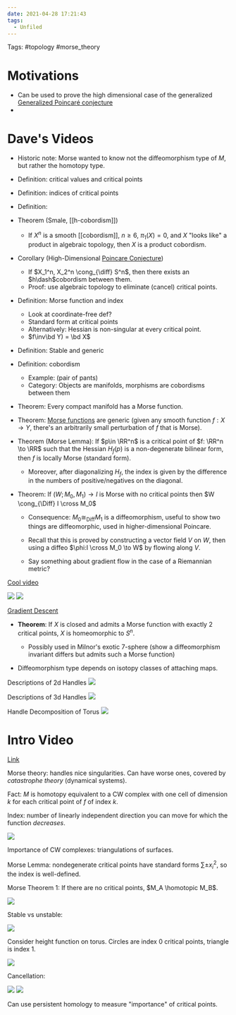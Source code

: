 ```yaml
---
date: 2021-04-28 17:21:43
tags: 
  - Unfiled
---
```


Tags: #topology #morse_theory 

# Motivations

- Can be used to prove the high dimensional case of the generalized [Generalized Poincaré conjecture](Generalized%20Poincaré%20conjecture)
- 
# Dave's Videos

- Historic note: Morse wanted to know not the diffeomorphism type of $M$, but rather the homotopy type.

- Definition: critical values and critical points

- Definition: indices of critical points

- Definition:

- Theorem (Smale, [[h-cobordism]])
  - If $X^n$ is a smooth [[cobordism]], $n\geq 6$, $\pi_1(X) = 0$, and $X$ "looks like" a product in algebraic topology, then $X$ is a product cobordism.

- Corollary (High-Dimensional [Poincare Conjecture](../Poincare%20Conjecture.md))
  - If $X_1^n, X_2^n \cong_{\diff} S^n$, then there exists an $h\dash$cobordism between them.
  - Proof: use algebraic topology to eliminate (cancel) critical points.

- Definition: Morse function and index
  - Look at coordinate-free def?
  - Standard form at critical points
  - Alternatively: Hessian is non-singular at every critical point.
  - $f\inv\bd Y) = \bd X$

- Definition: Stable and generic

- Definition: cobordism
  - Example: (pair of pants)
  - Category: Objects are manifolds, morphisms are cobordisms between them

- Theorem: Every compact manifold has a Morse function.

- Theorem: [Morse functions](Morse%20function) are generic (given any smooth function $f: X\to Y$, there's an arbitrarily small perturbation of $f$ that is Morse).

- Theorem (Morse Lemma): If $p\in \RR^n$ is a critical point of $f: \RR^n \to \RR$ such that the Hessian $H_f(p)$ is a non-degenerate bilinear form, then $f$ is locally Morse (standard form).

  - Moreover, after diagonalizing $H_f$, the index is given by the difference in the numbers of positive/negatives on the diagonal.

- Theorem: If $(W; M_0, M_1) \to I$ is Morse with no critical points then $W \cong_{\Diff} I \cross M_0$

  - Consequence: $M_0 \cong_{\text{Diff}} M_1$ is a diffeomorphism, useful to show two things are diffeomorphic, used in higher-dimensional Poincare.

  - Recall that this is proved by constructing a vector field $V$ on $W$, then using a diffeo $\phi:I \cross M_0 \to W$ by flowing along $V$.

  - Say something about gradient flow in the case of a Riemannian metric?


[Cool video](https://youtu.be/mIUi1zIUQJw?t=42)

![](attachments/Pasted%20image%2020210501235429.png)
![](attachments/Pasted%20image%2020210501235456.png)

[Gradient Descent](https://youtu.be/vWFjqgb-ylQ?t=5)

- **Theorem**: If $X$ is closed and admits a Morse function with exactly 2 critical points, $X$ is homeomorphic to $S^n$.
  - Possibly used in Milnor's exotic 7-sphere (show a diffeomorphism invariant differs but admits such a Morse function)

- Diffeomorphism type depends on isotopy classes of attaching maps.

Descriptions of 2d Handles
![](attachments/Pasted%20image%2020210501235853.png)

Descriptions of 3d Handles
![](attachments/Pasted%20image%2020210501235919.png)

Handle Decomposition of Torus
![](attachments/Pasted%20image%2020210501235942.png)

# Intro Video
[Link](https://www.youtube.com/watch?v=78OMJ8JKDqI)

Morse theory: handles nice singularities. Can have worse ones, covered by *catastrophe theory* (dynamical systems).

Fact: $M$ is homotopy equivalent to a CW complex with one cell of dimension $k$ for each critical point of $f$ of index $k$.

Index: number of linearly independent direction you can move for which the function *decreases*.

![](attachments/Pasted%20image%2020210501235532.png)

Importance of CW complexes: triangulations of surfaces.

Morse Lemma: nondegenerate critical points have standard forms $\sum \pm x_i^2$, so the index is well-defined.

Morse Theorem 1:
If there are no critical points, $M_A \homotopic M_B$.

![](attachments/Pasted%20image%2020210501235559.png)

Stable vs unstable:

![](attachments/Pasted%20image%2020210501235734.png)

Consider height function on torus.
Circles are index 0 critical points, triangle is index 1.

![](attachments/Pasted%20image%2020210501235700.png)


Cancellation:

![](attachments/Pasted%20image%2020210501235757.png)
![](attachments/Pasted%20image%2020210501235820.png)

Can use persistent homology to measure "importance" of critical points.
